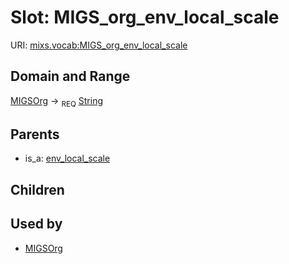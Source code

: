 
# Slot: MIGS_org_env_local_scale




URI: [mixs.vocab:MIGS_org_env_local_scale](https://w3id.org/mixs/vocab/MIGS_org_env_local_scale)


## Domain and Range

[MIGSOrg](MIGSOrg.md) ->  <sub>REQ</sub> [String](types/String.md)

## Parents

 *  is_a: [env_local_scale](env_local_scale.md)

## Children


## Used by

 * [MIGSOrg](MIGSOrg.md)
